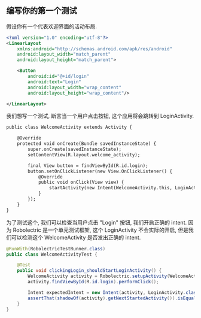 ## 编写你的第一个测试

假设你有一个代表欢迎界面的活动布局.

```xml
<?xml version="1.0" encoding="utf-8"?>
<LinearLayout
    xmlns:android="http://schemas.android.com/apk/res/android"
    android:layout_width="match_parent"
    android:layout_height="match_parent">

    <Button
        android:id="@+id/login"
        android:text="Login"
        android:layout_width="wrap_content"
        android:layout_height="wrap_content"/>

</LinearLayout>
```

我们想写一个测试, 断言当一个用户点击按钮, 这个应用将会跳转到 LoginActivity.

```xml
public class WelcomeActivity extends Activity {

    @Override
    protected void onCreate(Bundle savedInstanceState) {
        super.onCreate(savedInstanceState);
        setContentView(R.layout.welcome_activity);

        final View button = findViewById(R.id.login);
        button.setOnClickListener(new View.OnClickListener() {
            @Override
            public void onClick(View view) {
                startActivity(new Intent(WelcomeActivity.this, LoginActivity.class));
            }
        });
    }
}
```

为了测试这个, 我们可以检查当用户点击 "Login" 按钮, 我们开启正确的 intent. 因为 Robolectric 是一个单元测试框架, 这个 LoginActivity 不会实际的开启, 但是我们可以检测这个 WelcomeActivity 是否发出正确的 intent.

```java
@RunWith(RobolectricTestRunner.class)
public class WelcomeActivityTest {

    @Test
    public void clickingLogin_shouldStartLoginActivity() {
        WelcomeActivity activity = Robolectric.setupActivity(WelcomeActivity.class);
        activity.findViewById(R.id.login).performClick();

        Intent expectedIntent = new Intent(activity, LoginActivity.class);
        assertThat(shadowOf(activity).getNextStartedActivity()).isEqualTo(expectedIntent);
    }
}
```
